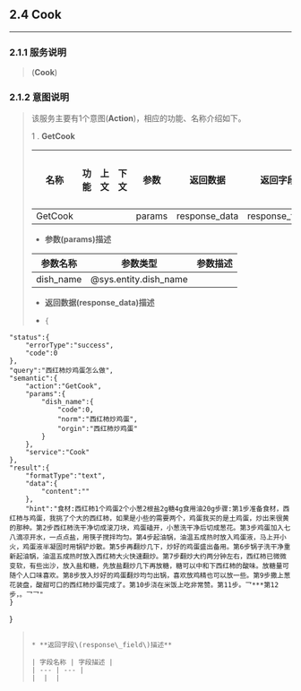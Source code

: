 ## 2.4 Cook

---

### 2.1.1 服务说明

> \(**Cook**\)

### 2.1.2 意图说明

> 该服务主要有1个意图\(**Action**\)，相应的功能、名称介绍如下。
>
>
> 1 . **GetCook**
>
>   | 名称 | 功能 | 上文 | 下文 | 参数 | 返回数据 | 返回字段 | 输入样例 |
>   | --- | --- | --- | --- | --- | --- | --- | --- |
>   | GetCook |   |   |  | params | response\_data | response\_field |   |
>
>
>  * **参数\(params\)描述**
>
>   | 参数名称 | 参数类型 | 参数描述 |
>   | --- | --- | --- |
>   | dish_name | @sys.entity.dish_name |   |
>
>  * **返回数据\(response\_data\)描述**
>
>  * ```go
>    {
    "status":{
        "errorType":"success",
        "code":0
    },
    "query":"西红柿炒鸡蛋怎么做",
    "semantic":{
        "action":"GetCook",
        "params":{
            "dish_name":{
                "code":0,
                "norm":"西红柿炒鸡蛋",
                "orgin":"西红柿炒鸡蛋"
            }
        },
        "service":"Cook"
    },
    "result":{
        "formatType":"text",
        "data":{
            "content":""
        },
        "hint":"食材:西红柿1个鸡蛋2个小葱2根盐2g糖4g食用油20g步骤:第1步准备食材，西红柿与鸡蛋，我挑了个大的西红柿，如果是小些的需要两个，鸡蛋我买的是土鸡蛋，炒出来很黄的那种。第2步西红柿洗干净切成滚刀块，鸡蛋磕开，小葱洗干净后切成葱花。第3步鸡蛋加入七八滴凉开水，一点点盐，用筷子搅拌均匀。第4步起油锅，油温五成热时放入鸡蛋液，马上开小火，鸡蛋液半凝固时用锅铲炒散。第5步再翻炒几下，炒好的鸡蛋盛出备用。第6步锅子洗干净重新起油锅，油温五成热时放入西红柿大火快速翻炒。第7步翻炒大约两分钟左右，西红柿已微微变软，有些出沙，放入盐和糖，先放盐翻炒几下再放糖，糖可以中和下西红柿的酸味。放糖量可随个人口味喜欢。第8步放入炒好的鸡蛋翻炒均匀出锅，喜欢放鸡精也可以放一些。第9步撒上葱花装盘，酸甜可口的西红柿炒蛋完成了。第10步浇在米饭上吃非常赞。第11步。乛***第12步，。乛乛"
    }
}
>
>    ```
>
>  * **返回字段\(response\_field\)描述**
>
>   | 字段名称 | 字段描述 |
>   | --- | --- |
>   |  |  |
>
